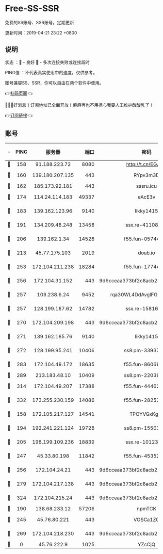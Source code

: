 # Free-SS-SSR

免费的SS账号、SSR账号，定期更新

更新时间：2019-04-21 23:22 +0800

## 说明

状态     ：🙂 - 良好 🙁 - 多次连接失败或连接超时

PING值   ：不代表真实使用中的速度，仅供参考。

账号兼容SS、SSR，你可以自由在两个软件中使用。

👉[扫码页面](https://liesauer.github.io/Free-SS-SSR/)👈

🎉🎉🎉好消息！订阅地址已全面开放！麻麻再也不用担心我要人工维护酸酸乳了！

👉[订阅链接](https://www.liesauer.net/yogurt/subscribe?ACCESS_TOKEN=DAYxR3mMaZAsaqUb)👈

## 账号

|-|PING|服务器|端口|密码|加密方式|区域|
|:----:|:----:|:-----:|-----:|:----:|:----:|:----:|
|🙂|158|91.188.223.72|8080|http://t.cn/EGJIyrl|rc4-md5|RU|
|🙂|160|139.180.207.135|443|RYpv3m3D|aes-256-cfb|JP|
|🙂|162|185.173.92.181|443|sssru.icu|rc4-md5|RU|
|🙂|174|114.24.114.183|49337|eAcE3v|chacha20-ietf|TW|
|🙂|183|139.162.123.96|9140|likky1415|aes-256-cfb|JP|
|🙂|191|134.209.48.248|13458|ssx.re-41108917|aes-256-cfb|US|
|🙂|206|139.162.1.34|14528|f55.fun-05744880|aes-256-cfb|SG|
|🙂|213|45.77.175.103|2019|doub.io|aes-128-ctr|SG|
|🙂|253|172.104.211.238|18284|f55.fun-17744307|aes-256-cfb|US|
|🙂|256|172.104.31.152|443|9d6cceaa373bf2c8acb22e60b6a58be6|aes-256-cfb|US|
|🙂|257|109.238.6.24|9452|rqa30WL4DdAvgIFG6Fs3znzTa|aes-256-cfb|FR|
|🙂|257|128.199.187.62|14782|ssx.re-15816563|aes-256-cfb|SG|
|🙂|270|172.104.209.198|443|9d6cceaa373bf2c8acb22e60b6a58be6|aes-256-cfb|US|
|🙂|271|139.162.185.76|9140|likky1415|aes-256-cfb|DE|
|🙂|272|128.199.95.241|10406|ss8.pm-33937991|aes-256-cfb|SG|
|🙂|283|172.104.49.172|18635|f55.fun-86069991|aes-256-cfb|SG|
|🙂|289|213.183.48.10|10409|ss8.pm-22036959|rc4-md5|RU|
|🙂|314|172.104.49.207|17388|f55.fun-44462258|aes-256-cfb|SG|
|🙂|332|173.255.230.159|14086|f55.fun-28253939|aes-256-cfb|US|
|🙂|158|172.105.217.127|14541|TPOYVGxKglpi|aes-256-cfb|JP|
|🙂|194|192.241.221.124|19728|ss8.pm-15501985|aes-256-cfb|US|
|🙂|205|198.199.109.236|18839|ssx.re-10123723|aes-256-cfb|US|
|🙂|247|45.33.80.198|11842|f55.fun-45352545|aes-256-cfb|US|
|🙂|256|172.104.24.21|443|9d6cceaa373bf2c8acb22e60b6a58be6|aes-256-cfb|US|
|🙂|279|172.104.217.138|443|9d6cceaa373bf2c8acb22e60b6a58be6|aes-256-cfb|US|
|🙂|324|172.104.215.24|443|9d6cceaa373bf2c8acb22e60b6a58be6|aes-256-cfb|US|
|🙁|190|138.68.233.12|57206|npmTCK|rc4-md5|US|
|🙁|245|45.76.80.221|443|VOSCa1ZG|aes-256-cfb|DE|
|🙁|269|172.104.218.230|443|9d6cceaa373bf2c8acb22e60b6a58be6|aes-256-cfb|US|
|🙁|0|45.76.222.9|1025|YZcCjQ|rc4-md5|JP|
